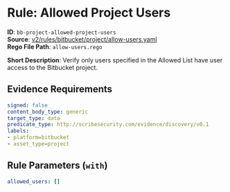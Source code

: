 # Rule: Allowed Project Users

**ID**: `bb-project-allowed-project-users`  
**Source**: [v2/rules/bitbucket/project/allow-users.yaml](https://github.com/scribe-public/sample-policies/v2/rules/bitbucket/project/allow-users.yaml)  
**Rego File Path**: `allow-users.rego`  

**Short Description**: Verify only users specified in the Allowed List have user access to the Bitbucket project.

## Evidence Requirements

```yaml
signed: false
content_body_type: generic
target_type: data
predicate_type: http://scribesecurity.com/evidence/discovery/v0.1
labels:
- platform=bitbucket
- asset_type=project
```
## Rule Parameters (`with`)

```yaml
allowed_users: []
```
